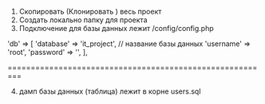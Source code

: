 1) Скопировать (Клонировать ) весь проект
2) Создать локально папку для проекта
3) Подключение для базы данных лежит /config/config.php

'db' => [
        'database' => 'it_project', // название базы данных
        'username' => 'root',
        'password' => '',
    ],

=========================================================

4) дамп базы данных (таблица) лежит в корне users.sql
